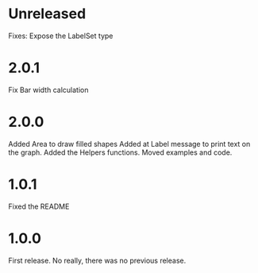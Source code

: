 # Unreleased

Fixes:
Expose the LabelSet type

# 2.0.1
Fix Bar width calculation

# 2.0.0
Added Area to draw filled shapes
Added at Label message to print text on the graph.
Added the Helpers functions.
Moved examples and code.

# 1.0.1
Fixed the README

# 1.0.0
First release. No really, there was no previous release.
